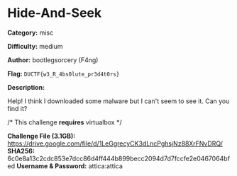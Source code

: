 # Hide-And-Seek

**Category:** misc

**Difficulty:** medium

**Author:** bootlegsorcery (F4ng)

**Flag:** `DUCTF{w3_R_4bs0lute_pr3d4t0rs}`

**Description:** 

Help! I think I downloaded some malware but I can't seem to see it. Can you find it?

/* This challenge **requires** virtualbox  */

**Challenge File (3.1GB):** https://drive.google.com/file/d/1LeGgrecyCK3dLncPghsjNz88XrFNvDRQ/
**SHA256:** 6c0e8a13c2cdc853e7dcc86d4ff444b899becc2094d7d7fccfe2e0467064bfed
**Username & Password:** attica:attica

